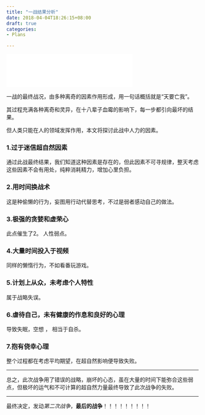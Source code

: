 ```yaml
---
title: "一战结果分析"
date: 2018-04-04T18:26:15+08:00
draft: true
categories:
- Plans

---
```

<iframe frameborder="no" border="0" marginwidth="0" marginheight="0" width=330 height=86 src="//music.163.com/outchain/player?type=2&id=26562731&auto=1&height=66"></iframe>

一战的最终战况，由多种离奇的因素作用形成，用一句话概括就是“天要亡我”。

其过程充满各种离奇和灵异，在十八辈子血霉的影响下，每一步都引向最坏的结果。

但人类只能在人的领域发挥作用，本文将探讨此战中人力的因素。


### 1.过于迷信超自然因素
通过此战最终结果，我们知道这种因素是存在的，但此因素不可寻规律，整天考虑这些因素不会有用处，纯粹消耗精力，增加心里负担。

### 2.用时间换战术
这是种偷懒的行为，妄图用行动代替思考，不过是弱者感动自己的做法。

### 3.极强的贪婪和虚荣心
此点催生了2。 人性弱点。

### 4.大量时间投入于视频
同样的懒惰行为，不如看番玩游戏。

### 5.计划上从众，未考虑个人特性
属于战略失误。

### 6.虐待自己，未有健康的作息和良好的心理
导致失眠，空想 ， 相当于自杀。

### 7.抱有侥幸心理
整个过程都在考虑平均期望，在超自然影响便导致失败。




-----------------------
总之，此次战争用了错误的战略，崩坏的心态，虽在大量的时间下能弥合这些弱点，但极坏的运气和不可计算的超自然力量最终导致了此次战争的失败。







-----------------------
最终决定，发动*第二次战争*，**最后的战争**！！！！！！！！！
